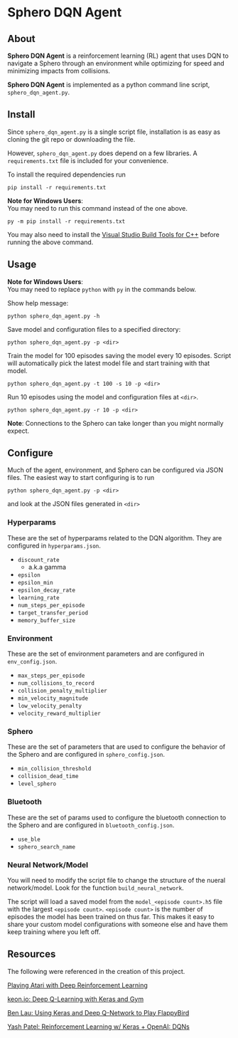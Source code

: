 # Sphero DQN Agent

## About

**Sphero DQN Agent** is a reinforcement learning (RL) agent that uses DQN
to navigate a Sphero through an environment while optimizing for speed
and minimizing impacts from collisions.

**Sphero DQN Agent** is implemented as a python command line script, `sphero_dqn_agent.py`.


## Install

Since `sphero_dqn_agent.py` is a single script file,
installation is as easy as cloning the git repo or downloading the file.

However, `sphero_dqn_agent.py` does depend on a few libraries.
A `requirements.txt` file is included for your convenience.

To install the required dependencies run
```
pip install -r requirements.txt
```

**Note for Windows Users**:\
You may need to run this command instead of the one above.
```
py -m pip install -r requirements.txt
```
You may also need to install the [Visual Studio Build Tools for C++](https://visualstudio.microsoft.com/thank-you-downloading-visual-studio/?sku=BuildTools&rel=16)
before running the above command.


## Usage

**Note for Windows Users**:\
You may need to replace `python` with `py` in the commands below.

Show help message:
```
python sphero_dqn_agent.py -h
```

Save model and configuration files to a specified directory:
```
python sphero_dqn_agent.py -p <dir>
```

Train the model for 100 episodes saving the model every 10 episodes.
Script will automatically pick the latest model file and start training
with that model.
```
python sphero_dqn_agent.py -t 100 -s 10 -p <dir>
```

Run 10 episodes using the model and configuration files at `<dir>`.
```
python sphero_dqn_agent.py -r 10 -p <dir>
```

**Note**: Connections to the Sphero can take longer than you might normally expect.


## Configure

Much of the agent, environment, and Sphero can be configured via JSON files.
The easiest way to start configuring is to run
```
python sphero_dqn_agent.py -p <dir>
```
and look at the JSON files generated in `<dir>`


### Hyperparams

These are the set of hyperparams related to the DQN algorithm.
They are configured in `hyperparams.json`.
* `discount_rate`
  * a.k.a gamma
* `epsilon`
* `epsilon_min`
* `epsilon_decay_rate`
* `learning_rate`
* `num_steps_per_episode`
* `target_transfer_period`
* `memory_buffer_size`


### Environment

These are the set of environment parameters and are configured in `env_config.json`.
* `max_steps_per_episode`
* `num_collisions_to_record`
* `collision_penalty_multiplier`
* `min_velocity_magnitude`
* `low_velocity_penalty`
* `velocity_reward_multiplier`


### Sphero

These are the set of parameters that are used to configure the behavior of the Sphero
and are configured in `sphero_config.json`.
* `min_collision_threshold`
* `collision_dead_time`
* `level_sphero`


### Bluetooth

These are the set of params used to configure the bluetooth connection to the Sphero
and are configured in `bluetooth_config.json`.
* `use_ble`
* `sphero_search_name`


### Neural Network/Model

You will need to modify the script file to change the structure of the nueral network/model.
Look for the function `build_neural_network`.

The script will load a saved model from the `model_<episode count>.h5` file with the largest `<episode count>`.
`<episode count>` is the number of episodes the model has been trained on thus far.
This makes it easy to share your custom model configurations with someone else
and have them keep training where you left off.

## Resources
The following were referenced in the creation of this project.

[Playing Atari with Deep Reinforcement Learning](https://arxiv.org/pdf/1312.5602v1.pdf)

[keon.io: Deep Q-Learning with Keras and Gym](https://keon.io/deep-q-learning/)

[Ben Lau: Using Keras and Deep Q-Network to Play FlappyBird](https://yanpanlau.github.io/2016/07/10/FlappyBird-Keras.html)

[Yash Patel: Reinforcement Learning w/ Keras + OpenAI: DQNs](https://towardsdatascience.com/reinforcement-learning-w-keras-openai-dqns-1eed3a5338c)
